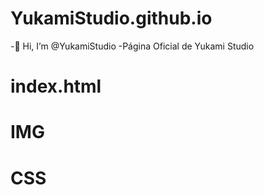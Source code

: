 # YukamiStudio.github.io
-👋 Hi, I’m @YukamiStudio
-Página Oficial de Yukami Studio
# index.html
# IMG
# CSS
